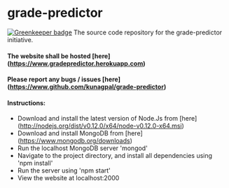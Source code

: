 # grade-predictor

[![Greenkeeper badge](https://badges.greenkeeper.io/kunagpal/grade-predictor.svg)](https://greenkeeper.io/)
The source code repository for the grade-predictor initiative.

#### The website shall be hosted [here] (https://www.gradepredictor.herokuapp.com)
#### Please report any bugs / issues [here] (https://www.github.com/kunagpal/grade-predictor)

#### Instructions:
* Download and install the latest version of Node.Js from [here] (http://nodejs.org/dist/v0.12.0/x64/node-v0.12.0-x64.msi)
* Download and install MongoDB from [here] (https://www.mongodb.org/downloads)
* Run the localhost MongoDB server 'mongod'
* Navigate to the project directory, and install all dependencies using 'npm install'
* Run the server using 'npm start'
* View the website at localhost:2000